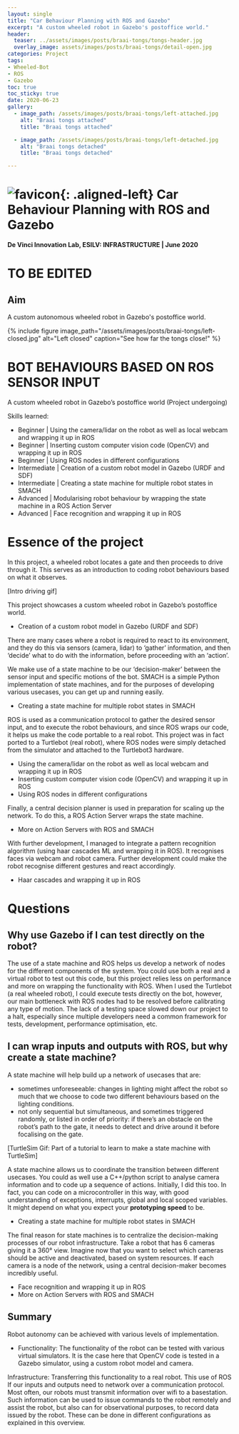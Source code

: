 ```yaml
---
layout: single
title: "Car Behaviour Planning with ROS and Gazebo"
excerpt: "A custom wheeled robot in Gazebo's postoffice world."
header:
  teaser: ../assets/images/posts/braai-tongs/tongs-header.jpg
  overlay_image: assets/images/posts/braai-tongs/detail-open.jpg
categories: Project
tags:
- Wheeled-Bot
- ROS
- Gazebo
toc: true
toc_sticky: true
date: 2020-06-23
gallery:
  - image_path: /assets/images/posts/braai-tongs/left-attached.jpg
    alt: "Braai tongs attached"
    title: "Braai tongs attached"

  - image_path: /assets/images/posts/braai-tongs/left-detached.jpg
    alt: "Braai tongs detached"
    title: "Braai tongs detached"

---
```


# ![favicon](/assets/images/favicon.jpg){: .aligned-left} Car Behaviour Planning with ROS and Gazebo
**De Vinci Innovation Lab, ESILV: INFRASTRUCTURE | June 2020**

# TO BE EDITED

## Aim
A custom autonomous wheeled robot in Gazebo's postoffice world.

{%
include figure
image_path="/assets/images/posts/braai-tongs/left-closed.jpg"
alt="Left closed"
caption="See how far the tongs close!"
%}

# BOT BEHAVIOURS BASED ON ROS SENSOR INPUT
A custom wheeled robot in Gazebo’s postoffice world (Project undergoing)

Skills learned:

- Beginner  |	Using the camera/lidar on the robot as well as local webcam and wrapping it up in ROS
- Beginner  |	Inserting custom computer vision code (OpenCV) and wrapping it up in ROS
- Beginner  |	Using ROS nodes in different configurations
-	Intermediate | Creation of a custom robot model in Gazebo (URDF and SDF)
-	Intermediate | Creating a state machine for multiple robot states in SMACH
-	Advanced | Modularising robot behaviour by wrapping the state machine in a ROS Action Server
-	Advanced | Face recognition and wrapping it up in ROS

# Essence of the project

In this project, a wheeled robot locates a gate and then proceeds to drive through it. This serves as an introduction to coding robot behaviours based on what it observes.

[Intro driving gif]

This project showcases a custom wheeled robot in Gazebo’s postoffice world.

-	Creation of a custom robot model in Gazebo (URDF and SDF)

There are many cases where a robot is required to react to its environment, and they do this via sensors (camera, lidar) to ‘gather’ information, and then ‘decide’ what to do with the information, before proceeding with an ‘action’.

We make use of a state machine to be our ‘decision-maker’ between the sensor input and specific motions of the bot. SMACH is a simple Python implementation of state machines, and for the purposes of developing various usecases, you can get up and running easily.

-	Creating a state machine for multiple robot states in SMACH

ROS is used as a communication protocol to gather the desired sensor input, and to execute the robot behaviours, and since ROS wraps our code, it helps us make the code portable to a real robot. This project was in fact ported to a Turtlebot (real robot), where ROS nodes were simply detached from the simulator and attached to the Turtlebot3 hardware.

-	Using the camera/lidar on the robot as well as local webcam and wrapping it up in ROS
-	Inserting custom computer vision code (OpenCV) and wrapping it up in ROS
-	Using ROS nodes in different configurations

Finally, a central decision planner is used in preparation for scaling up the network. To do this, a ROS Action Server wraps the state machine.

-	More on Action Servers with ROS and SMACH

With further development, I managed to integrate a pattern recognition algorithm (using haar cascades ML and wrapping it in ROS). It recognises faces via webcam and robot camera. Further development could make the robot recognise different gestures and react accordingly.

-	Haar cascades and wrapping it up in ROS

# Questions

## Why use Gazebo if I can test directly on the robot?

The use of a state machine and ROS helps us develop a network of nodes for the different components of the system. You could use both a real and a virtual robot to test out this code, but this project relies less on performance and more on wrapping the functionality with ROS. When I used the Turtlebot (a real wheeled robot), I could execute tests directly on the bot, however, our main bottleneck with ROS nodes had to be resolved before calibrating any type of motion. The lack of a testing space slowed down our project to a halt, especially since multiple developers need a common framework for tests, development, performance optimisation, etc.

## I can wrap inputs and outputs with ROS, but why create a state machine?

A state machine will help build up a network of usecases that are:

-	sometimes unforeseeable: changes in lighting might affect the robot so much that we choose to code two different behaviours based on the lighting conditions.
-	not only sequential but simultaneous, and sometimes triggered randomly, or listed in order of priority: if there’s an obstacle on the robot’s path to the gate, it needs to detect and drive around it before focalising on the gate.

[TurtleSim Gif: Part of a tutorial to learn to make a state machine with TurtleSim]

A state machine allows us to coordinate the transition between different usecases. You could as well use a C++/python script to analyse camera information and to code up a sequence of actions. Initially, I did this too. In fact, you can code on a microcontroller in this way, with good understanding of exceptions, interrupts, global and local scoped variables. It might depend on what you expect your **prototyping speed** to be.

-	Creating a state machine for multiple robot states in SMACH

The final reason for state machines is to centralize the decision-making processes of our robot infrastructure. Take a robot that has 6 cameras giving it a 360° view. Imagine now that you want to select which cameras should be active and deactivated, based on system resources. If each camera is a node of the network, using a central decision-maker becomes incredibly useful.

-	Face recognition and wrapping it up in ROS
-	More on Action Servers with ROS and SMACH


## Summary

Robot autonomy can be achieved with various levels of implementation.

-	Functionality: The functionality of the robot can be tested with various virtual simulators. It is the case here that OpenCV code is tested in a Gazebo simulator, using a custom robot model and camera.

Infrastructure: Transferring this functionality to a real robot. This use of ROS If our inputs and outputs need to network over a communication protocol. Most often, our robots must transmit information over wifi to a basestation. Such information can be used to issue commands to the robot remotely and assist the robot, but also can for observational purposes, to record data issued by the robot. These can be done in different configurations as explained in this overview.
